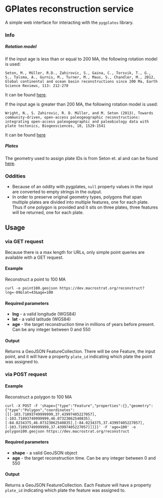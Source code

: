 # GPlates reconstruction service
A simple web interface for interacting with the `pygplates` library.

### Info
##### Rotation model
If the input age is less than or equal to 200 MA, the following rotation model is used:

````
Seton, M., Müller, R.D., Zahirovic, S., Gaina, C., Torsvik, T., G., S., Talsma, A., Gurnis, M., Turner, M., Maus, S., Chandler, M., 2012, Global continental and ocean basin reconstructions since 200 Ma, Earth Science Reviews, 113: 212-270
````
It can be found [here](ftp://earthbyte.org/earthbyte/GPlates/SampleData_GPlates1.5/Individual/FeatureCollections/Rotations.zip).

If the input age is greater than 200 MA, the following rotation model is used:

````
Wright, N., S. Zahirovic, R. D. Müller, and M. Seton (2013), Towards community-driven, open-access paleogeographic reconstructions: integrating open-access paleogeographic and paleobiology data with plate tectonics, Biogeosciences, 10, 1529-1541
````
It can be found [here](ftp://ftp.earthbyte.org/papers/Wright_etal_Paleobiogeography/1_Phanerozoic_Plate_Motions_GPlates.zip)


##### Plates
The geometry used to assign plate IDs is from Seton et. al and can be found [here](ftp://earthbyte.org/earthbyte/GPlates/SampleData_GPlates1.5/Individual/FeatureCollections/StaticPolygons.zip).

### Oddities
+ Because of an oddity with pygplates, `null` property values in the input are converted to empty strings in the output.
+ In order to preserve original geometry types, polygons that span multiple plates are divided into multiple features, one for each plate. Thus if one polygon is provided and it sits on three plates, three features will be returned, one for each plate.


## Usage

### via GET request
Because there is a max length for URLs, only simple point queries are available with a GET request.

#### Example
Reconstruct a point to 100 MA
````
curl -o point100.geojson https://dev.macrostrat.org/reconstruct?lng=-89&lat=43&age=100
````

#### Required parameters
+ **lng** - a valid longitude (WGS84)
+ **lat** - a valid latitude (WGS84)
+ **age** - the target reconstruction time in millions of years before present. Can be any integer between 0 and 550

#### Output
Returns a GeoJSON FeatureCollection. There will be one Feature, the input point, and it will have a property `plate_id` indicating which plate the point was assigned to.

### via POST request

#### Example
Reconstruct a polygon to 100 MA
````
curl -X POST -F 'shape={"type":"Feature","properties":{},"geometry":{"type":"Polygon","coordinates":[[[-103.71093749999999,37.43997405227057],[-103.71093749999999,46.07323062540835],[-84.0234375,46.07323062540835],[-84.0234375,37.43997405227057],[-103.71093749999999,37.43997405227057]]]}}' -F 'age=100' -o polygon100.geojson https://dev.macrostrat.org/reconstruct
````
#### Required parameters
+ **shape** - a valid GeoJSON object
+ **age** - the target reconstruction time. Can be any integer between 0 and 550

#### Output
Returns a GeoJSON FeatureCollection. Each Feature will have a property `plate_id` indicating which plate the feature was assigned to.
